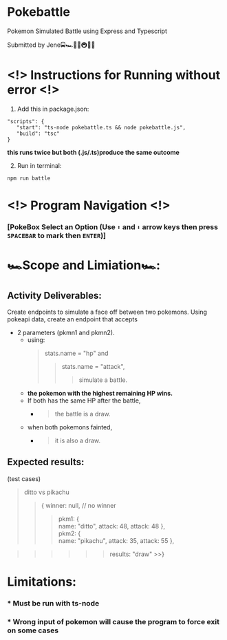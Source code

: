 # Pokebattle
Pokemon Simulated Battle using Express and Typescript

Submitted by Jene🚍🏎🚉🚅🚇🚃🚋

# <!> Instructions for Running without error <!>            
                                                                
  1. Add this in package.json:                                   
                                                                  
    "scripts": {                                                  
       "start": "ts-node pokebattle.ts && node pokebattle.js",
       "build": "tsc"                                
    }                                                             
  **this runs twice but both (.js/.ts)produce the same outcome**
    
  2. Run in terminal: 
    
    npm run battle

# <!> Program Navigation <!> 

### [PokeBox Select an Option (Use `⬆` and `⬇` arrow keys then press `SPACEBAR` to mark then `ENTER`)]



                                                             
 # 🏎Scope and Limiation🏎:
 
## Activity Deliverables:
  
Create endpoints to simulate a face off between two pokemons.
Using pokeapi data, create an endpoint that accepts
* 2 parameters (pkmn1 and pkmn2).
  * using:
     >   stats.name = "hp" and
     >>  stats.name = "attack",
     >>>   simulate a battle.
   * **the pokemon with the highest remaining HP wins.**
  *  If both has the same HP after the battle,
      * > the battle is a draw.
   * when both pokemons fainted,
     * > it is also a draw.
 
## Expected results:
(test cases)
 > ditto vs pikachu
  >>{
     winner: null, // no winner
>>>pkm1: {             
         name: "ditto",
           attack: 48,
        attack: 48
          },          
>>>pkm2: {             
      name: "pikachu",
   attack: 35,
       attack: 55
         },

>  >>>>>results: "draw"
          >>}
  
 #  Limitations:
 ### * Must be run with ts-node
 ### * Wrong input of pokemon will cause the program to force exit on some cases
